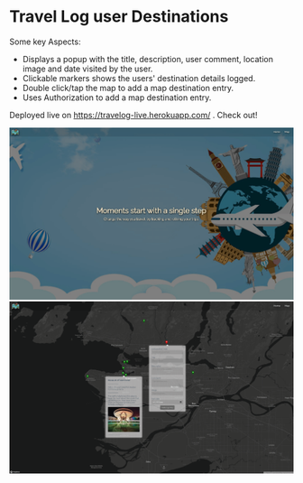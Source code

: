 # Travel Log user Destinations

Some key Aspects:

- Displays a popup with the title, description, user comment, location image and date visited by the user.
- Clickable markers shows the users' destination details logged.
- Double click/tap the map to add a map destination entry.
- Uses Authorization to add a map destination entry.

Deployed live on https://travelog-live.herokuapp.com/ . Check out!

![](travelogHome.PNG)
![](travelogMap.PNG)
